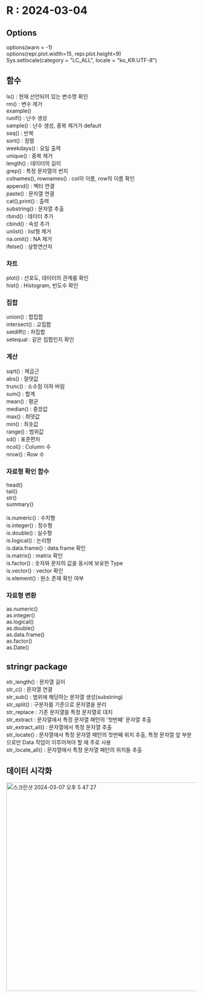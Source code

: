 # R : 2024-03-04
## Options
options(warn = -1)<br>
options(repr.plot.width=15, repr.plot.height=9)<br>
Sys.setlocale(category = "LC_ALL", locale = "ko_KR.UTF-8")

## 함수
ls() : 현재 선언되어 있는 변수명 확인<br>
rm() : 변수 제거<br>
example()<br>
runif() : 난수 생성<br>
sample() : 난수 생성, 중복 제거가 default<br>
seq() : 반복<br>
sort() : 정렬<br>
weekdays() : 요일 출력<br>
unique() : 중복 제거<br>
length() : 데이터의 길이<br>
grep() : 특정 문자열의 번지<br>
colnames(), rownames() : col의 이름, row의 이름 확인<br>
append() : 벡터 연결<br>
paste() : 문자열 연결<br>
cat(),print() : 출력<br>
substring() : 문자열 추출<br>
rbind() : 데이터 추가<br>
cbind() : 속성 추가<br>
unlist() : list형 제거<br>
na.omit() : NA 제거<br>
ifelse() : 삼항연산자<br>

### 차트
plot() : 산포도, 데이터의 관계를 확인<br>
hist() : Histogram, 빈도수 확인<br>

### 집합
union() : 합집합<br>
intersect() : 교집합<br>
setdiff() : 차집합<br>
setequal : 같은 집합인지 확인<br>

### 계산
sqrt() : 제곱근<br>
abs() : 절댓값<br>
trunc() : 소수점 이하 버림<br>
sum() : 합계<br>
mean() : 평균<br>
median() : 중앙값<br>
max() : 최댓값<br>
min() : 최솟값<br>
range() : 범위값<br>
sd() : 표준편차<br>
ncol() : Column 수<br>
nrow() : Row 수<br>

### 자료형 확인 함수
head()<br>
tail()<br>
str()<br>
summary()<br>
<br>
is.numeric() : 수치형<br>
is.integer() : 정수형<br>
is.double() : 실수형<br>
is.logical() : 논리형<br>
is.data.frame() : data.frame 확인<br>
is.matrix() : matrix 확인<br>
is.factor() : 숫자와 문자의 값을 동시에 보유한 Type<br>
is.vector() : vector 확인<br>
is.element() : 원소 존재 확인 여부<br>

### 자료형 변환
as.numeric()<br>
as.integer()<br>
as.logical()<br>
as.double()<br>
as.data.frame()<br>
as.factor()<br>
as.Date()<br>

## stringr package
str_length() : 문자열 길이<br>
str_c() : 문자열 연결<br>
str_sub() : 범위에 해당하는 문자열 생성(substring)<br>
str_split() : 구분자를 기준으로 문자열을 분리<br>
str_replace : 기존 문자열을 특정 문자열로 대치<br>
str_extract : 문자열에서 특정 문자열 패턴의 '첫번째' 문자열 추출<br>
str_extract_all() : 문자열에서 특정 문자열 추출<br>
str_locate() : 문자열에서 특정 문자열 패턴의 첫번째 위치 추출, 특정 문자열 앞 부분
으로만 Data 작업이 이루어져야 할 때 주로 사용<br>
str_locate_all() : 문자열에서 특정 문자열 패턴의 위치들 추출<br>

## 데이터 시각화
<img width="552" alt="스크린샷 2024-03-07 오후 5 47 27" src="https://github.com/lcy0512/R/assets/152368203/18f904e1-4ed8-43d3-a86c-ec65263c2051">


